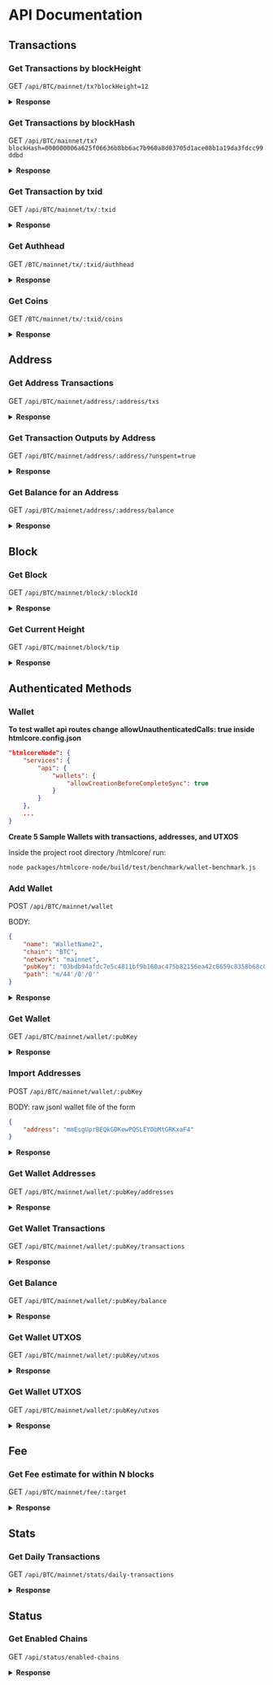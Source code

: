 # API Documentation

## Transactions

### Get Transactions by blockHeight

GET `/api/BTC/mainnet/tx?blockHeight=12`

<details>
<summary>
<b>Response</b>
</summary>
<br>
<b>Use Curl command in terminal to get a response</b>

```sh
curl -v localhost:3000/api/BTC/mainnet/tx?blockHeight=12
```

```json
[
    {
        "_id": "5c34b35d69d5562c2fc44026",
        "txid": "3b96bb7e197ef276b85131afd4a09c059cc368133a26ca04ebffb0ab4f75c8b8",
        "network": "mainnet",
        "chain": "BTC",
        "blockHeight": 12,
        "blockHash": "0000000027c2488e2510d1acf4369787784fa20ee084c258b58d9fbd43802b5e",
        "blockTime": "2009-01-09T04:21:28.000Z",
        "blockTimeNormalized": "2009-01-09T04:21:28.000Z",
        "coinbase": true,
        "locktime": -1,
        "inputCount": 1,
        "outputCount": 1,
        "size": 134,
        "fee": -1,
        "value": 5000000000,
        "confirmations": 99754
    }
]
```

</details>

### Get Transactions by blockHash

GET `/api/BTC/mainnet/tx?blockHash=000000006a625f06636b8bb6ac7b960a8d03705d1ace08b1a19da3fdcc99ddbd`

<details>
<summary><b>Response</b></summary>
<br>

<b>Use Curl command in terminal to get a response</b>

```sh
curl -v localhost:3000/api/BTC/mainnet/tx?blockHash=000000006a625f06636b8bb6ac7b960a8d03705d1ace08b1a19da3fdcc99ddbd
```

```json
[
    {
        "_id": "5c34b35d69d5562c2fc43eff",
        "txid": "9b0fc92260312ce44e74ef369f5c66bbb85848f2eddd5a7a1cde251e54ccfdd5",
        "network": "mainnet",
        "chain": "BTC",
        "blockHeight": 2,
        "blockHash": "000000006a625f06636b8bb6ac7b960a8d03705d1ace08b1a19da3fdcc99ddbd",
        "blockTime": "2009-01-09T02:55:44.000Z",
        "blockTimeNormalized": "2009-01-09T02:55:44.000Z",
        "coinbase": true,
        "locktime": -1,
        "inputCount": 1,
        "outputCount": 1,
        "size": 134,
        "fee": -1,
        "value": 5000000000,
        "confirmations": 102293
    }
]
```

</details>

### Get Transaction by txid

GET `/api/BTC/mainnet/tx/:txid`

<details>
<summary><b>Response</b></summary>
<br>

<b>Use Curl command in terminal to get a response</b>

```sh
curl -v localhost:3000/api/BTC/mainnet/tx/9b0fc92260312ce44e74ef369f5c66bbb85848f2eddd5a7a1cde251e54ccfdd5
```

```json
{
    "_id": "5c34b35d69d5562c2fc43eff",
    "txid": "9b0fc92260312ce44e74ef369f5c66bbb85848f2eddd5a7a1cde251e54ccfdd5",
    "network": "mainnet",
    "chain": "BTC",
    "blockHeight": 2,
    "blockHash": "000000006a625f06636b8bb6ac7b960a8d03705d1ace08b1a19da3fdcc99ddbd",
    "blockTime": "2009-01-09T02:55:44.000Z",
    "blockTimeNormalized": "2009-01-09T02:55:44.000Z",
    "coinbase": true,
    "locktime": -1,
    "inputCount": 1,
    "outputCount": 1,
    "size": 134,
    "fee": -1,
    "value": 5000000000,
    "confirmations": 102293
}
```

</details>

### Get Authhead

GET `/BTC/mainnet/tx/:txid/authhead`

<details>
<summary>
<b>Response</b>
</summary>
<br>
<b>Use Curl command in terminal to get a response</b>

```sh
curl -v localhost:3000/api/BTC/mainnet/tx/3b96bb7e197ef276b85131afd4a09c059cc368133a26ca04ebffb0ab4f75c8b8/authhead
```

```json
{
    "authbase": "3b96bb7e197ef276b85131afd4a09c059cc368133a26ca04ebffb0ab4f75c8b8",
    "chain": "BTC",
    "identityOutputs": [],
    "network": "mainnet"
}
```

</details>

### Get Coins

GET `/BTC/mainnet/tx/:txid/coins`

<details>
<summary>
<b>Response</b>
</summary>
<br>
<b>Use Curl command in terminal to get a response</b>

```sh
curl -v localhost:3000/api/BTC/mainnet/tx/3b96bb7e197ef276b85131afd4a09c059cc368133a26ca04ebffb0ab4f75c8b8/coins
```

```json
{
    "inputs": [],
    "outputs": [
        {
          "address": "1EVzaFkkNNXq6RJh2oywwJMn8JPiq8ikDi",
          "chain": "BTC",
          "coinbase": true,
          "confirmations": -1,
          "mintHeight": 568302,
          "mintIndex": 0,
          "mintTxid": "4e9d6f0602ead97ad54c47530c7adeb2384edc21f3a8968ae62204c2797cdaef",
          "network": "mainnet",
          "script": "76a91494155788e7233d7bea9aa29feb2ed37bc878c40b88ac",
          "spentHeight": -2,
          "spentTxid": "",
          "value": 1272312279,
          "_id": "5c94f52512025b0a390269b3"
        },
        {
          "address": "false",
          "chain": "BTC",
          "coinbase": true,
          "confirmations": -1,
          "mintHeight": 568302,
          "mintIndex": 1,
          "mintTxid": "4e9d6f0602ead97ad54c47530c7adeb2384edc21f3a8968ae62204c2797cdaef",
          "network": "mainnet",
          "script": "6a24aa21a9eda7e97a9c6ca28da3a62a0330946682f8c5d2aae854990ada44329e61c4d84111",
          "spentHeight": -2,
          "spentTxid": "",
          "value": 0,
          "_id": "5c94f52512025b0a390269b6"
        }
    ]
}
```

</details>

## Address

### Get Address Transactions

GET `/api/BTC/mainnet/address/:address/txs`

<details>
<summary><b>Response</b></summary>
<br>

<b>Use Curl command in terminal to get a response</b>

```sh
curl -v localhost:3000/api/BTC/mainnet/address/12c6DSiU4Rq3P4ZxziKxzrL5LmMBrzjrJX/txs
```

```json
[
    {
        "_id": "5bd0b60d19b81e4567d3a10d",
        "chain": "BTC",
        "network": "mainnet",
        "coinbase": true,
        "mintIndex": 0,
        "spentTxid": "",
        "mintTxid": "0e3e2357e806b6cdb1f70b54c3a3a17b6714ee1f0e68bebb44a74b1efd512098",
        "mintHeight": 1,
        "spentHeight": -2,
        "address": "12c6DSiU4Rq3P4ZxziKxzrL5LmMBrzjrJX",
        "script": "410496b538e853519c726a2c91e61ec11600ae1390813a627c66fb8be7947be63c52da7589379515d4e0a604f8141781e62294721166bf621e73a82cbf2342c858eeac",
        "value": 5000000000,
        "confirmations": -1
    },
    {
        "_id": "5bd0be3f6d88cf473695b007",
        "chain": "BTC",
        "network": "mainnet",
        "coinbase": false,
        "mintIndex": 1,
        "spentTxid": "",
        "mintTxid": "d6be34ccf6edddc3cf69842dce99fe503bf632ba2c2adb0f95c63f6706ae0c52",
        "mintHeight": 127659,
        "spentHeight": -2,
        "address": "12c6DSiU4Rq3P4ZxziKxzrL5LmMBrzjrJX",
        "script": "76a914119b098e2e980a229e139a9ed01a469e518e6f2688ac",
        "value": 2000000,
        "confirmations": -1
    },
    ...
]
```

</details>

### Get Transaction Outputs by Address

GET `/api/BTC/mainnet/address/:address/?unspent=true`

<details>
<summary><b>Response</b></summary>
<br>

<b>Use Curl command in terminal to get a response</b>

```sh
curl -v localhost:3000/api/BTC/mainnet/address/12c6DSiU4Rq3P4ZxziKxzrL5LmMBrzjrJX/?unspent=true
```

```json
[
    {
        "_id": "5c34b35d69d5562c2fc43e89",
        "chain": "BTC",
        "network": "mainnet",
        "coinbase": true,
        "mintIndex": 0,
        "spentTxid": "",
        "mintTxid": "0e3e2357e806b6cdb1f70b54c3a3a17b6714ee1f0e68bebb44a74b1efd512098",
        "mintHeight": 1,
        "spentHeight": -2,
        "address": "12c6DSiU4Rq3P4ZxziKxzrL5LmMBrzjrJX",
        "script": "410496b538e853519c726a2c91e61ec11600ae1390813a627c66fb8be7947be63c52da7589379515d4e0a604f8141781e62294721166bf621e73a82cbf2342c858eeac",
        "value": 5000000000,
        "confirmations": -1
    }
]
```

</details>

### Get Balance for an Address

GET `/api/BTC/mainnet/address/:address/balance`

<details>
<summary><b>Response</b></summary>
<br>

<b>Use Curl command in terminal to get a response</b>

```sh
curl -v localhost:3000/api/BTC/mainnet/address/12c6DSiU4Rq3P4ZxziKxzrL5LmMBrzjrJX/balance
```

```json
{
    "confirmed": 5000000000,
    "unconfirmed": 0,
    "balance": 5000000000
}
```

</details>

## Block

### Get Block

GET `/api/BTC/mainnet/block/:blockId`

<details>
<summary><b>Response</b></summary>
<br>

<b>Use Curl command in terminal to get a response</b>

```sh
curl -v localhost:3000/api/BTC/mainnet/block/00000000839a8e6886ab5951d76f411475428afc90947ee320161bbf18eb6048
```

```json
{
    "_id": "5c34b53569d5562c2fc8e65a",
    "chain": "BTC",
    "network": "mainnet",
    "hash": "00000000839a8e6886ab5951d76f411475428afc90947ee320161bbf18eb6048",
    "height": 1,
    "version": 1,
    "size": 215,
    "merkleRoot": "0e3e2357e806b6cdb1f70b54c3a3a17b6714ee1f0e68bebb44a74b1efd512098",
    "time": "2009-01-09T02:54:25.000Z",
    "timeNormalized": "2009-01-09T02:54:25.000Z",
    "nonce": 2573394689,
    "bits": 486604799,
    "previousBlockHash": "000000000019d6689c085ae165831e934ff763ae46a2a6c172b3f1b60a8ce26f",
    "nextBlockHash": "000000006a625f06636b8bb6ac7b960a8d03705d1ace08b1a19da3fdcc99ddbd",
    "reward": 5000000000,
    "transactionCount": 1,
    "confirmations": 102295
}
```

</details>

### Get Current Height

GET `/api/BTC/mainnet/block/tip`

<details>
<summary><b>Response</b></summary>
<br>

<b>Use Curl command in terminal to get a response</b>

```sh
curl -v localhost:3000/api/BTC/mainnet/block/tip
```

```json
{
    "_id": "5c94f6da12025b0a3904ba43",
    "chain": "BTC",
    "network": "mainnet",
    "hash": "000000000000000000256c7224f97c8c508fc8b4bb5537b0d731b7d45741408a",
    "height": 568303,
    "version": 1073676288,
    "size": 857826,
    "merkleRoot": "b982461de5253a8811c8a2106d800a10d08e8a185243b863378319d759a9a899",
    "time": "2019-03-22T14:53:30.000Z",
    "timeNormalized": "2019-03-22T14:53:30.000Z",
    "nonce": 4185218842,
    "bits": 388915479,
    "previousBlockHash": "0000000000000000002254ad0d85d25bb554f7a85f88130934fd67451653477c",
    "nextBlockHash": "",
    "reward": 1275381759,
    "transactionCount": 1644,
    "confirmations": 1
}
```

</details>

## Authenticated Methods

### Wallet

**To test wallet api routes change allowUnauthenticatedCalls: true inside htmlcore.config.json**

```json
"htmlcoreNode": {
    "services": {
        "api": {
            "wallets": {
                "allowCreationBeforeCompleteSync": true
            }
        }
    },
    ...
}
```

**Create 5 Sample Wallets with transactions, addresses, and UTXOS**

Inside the project root directory /htmlcore/ run:

```sh
node packages/htmlcore-node/build/test/benchmark/wallet-benchmark.js
```

### Add Wallet

POST `/api/BTC/mainnet/wallet`

BODY:

```json
{
    "name": "WalletName2",
    "chain": "BTC",
    "network": "mainnet",
    "pubKey": "03bdb94afdc7e5c4811bf9b160ac475b82156ea42c8659c8358b68c828df9a1c3d",
    "path": "m/44'/0'/0'"
}
```

<details>
<summary><b>Response</b></summary>
<br>

<b>Use Curl command in terminal to get a response</b>

```sh
curl -v POST -H "Content-Type: application/json" -d '{
  "name": "WalletName2",
  "chain": "BTC",
  "network": "mainnet",
  "pubKey": "03bdb94afdc7e5c4811bf9b160ac475b82156ea42c8659c8358b68c828df9a1c3d",
  "path": "m/44'/0'/0'"
}'
"http://localhost:3000/api/BTC/mainnet/wallet/"
```

```json
{
    "chain": "BTC",
    "network": "mainnet",
    "name": "WalletName2",
    "pubKey": "03bdb94afdc7e5c4811bf9b160ac475b82156ea42c8659c8358b68c828df9a1c3d",
    "path": "m/44'/0'/0'",
    "_id": "5c3631e538704e27c6f146c3"
}
```

</details>

### Get Wallet

GET `/api/BTC/mainnet/wallet/:pubKey`

<details>
<summary><b>Response</b></summary>
<br>

<b>Use Curl command in terminal to get a response</b>

```sh
curl -v localhost:3000/api/BTC/mainnet/wallet/03bdb94afdc7e5c4811bf9b160ac475b82156ea42c8659c8358b68c828df9a1c3d
```

```json
{
    "_id": "5c3639d1e60f7b2e174afc65",
    "chain": "BTC",
    "network": "mainnet",
    "name": "WalletName",
    "pubKey": "03bdb94afdc7e5c4811bf9b160ac475b82156ea42c8659c8358b68c828df9a1c3d",
    "path": "m/44'/0'/0'",
    "singleAddress": null
}
```

</details>

### Import Addresses

POST `/api/BTC/mainnet/wallet/:pubKey`

BODY: raw jsonl wallet file of the form

```json
{
    "address": "mmEsgUprBEQkGDKowPQSLEYDbMtGRKxaF4"
}
```

<details>
<summary><b>Response</b></summary>
<br>

<b>Use Curl command in terminal to get a response</b>

```sh
curl -v localhost:3000/api/BTC/mainnet/wallet/03bdb94afdc7e5c4811bf9b160ac475b82156ea42c8659c8358b68c828df9a1c3d
```

```json
{
    "_id": "5c3639d1e60f7b2e174afc65",
    "chain": "BTC",
    "network": "mainnet",
    "name": "WalletName",
    "pubKey": "03bdb94afdc7e5c4811bf9b160ac475b82156ea42c8659c8358b68c828df9a1c3d",
    "path": "m/44'/0'/0'",
    "singleAddress": null
}
```

</details>

### Get Wallet Addresses

GET `/api/BTC/mainnet/wallet/:pubKey/addresses`

<details>
<summary><b>Response</b></summary>
<br>

<b>Use Curl command in terminal to get a response</b>

```sh
curl -v localhost:3000/api/BTC/mainnet/wallet/03bdb94afdc7e5c4811bf9b160ac475b82156ea42c8659c8358b68c828df9a1c3d/addresses
```

```json
[
    {
        "address": "12c6DSiU4Rq3P4ZxziKxzrL5LmMBrzjrJX"
    },
    {
        "address": "1HLoD9E4SDFFPDiYfNYnkBLQ85Y51J3Zb1"
    },
    {
        "address": "1FvzCLoTPGANNjWoUo6jUGuAG3wg1w4YjR"
    }
]
```

</details>

### Get Wallet Transactions

GET `/api/BTC/mainnet/wallet/:pubKey/transactions`

<details>
<summary><b>Response</b></summary>
<br>

<b>Use Curl command in terminal to get a response</b>

```sh
curl -v localhost:3000/api/BTC/mainnet/wallet/02870d8366cf8e50f383e38e5fafc01d956b67f25fbf5c1dd4e3766cf85acbc400/transactions
```

```json
[
    {
        "id":"5c34b35d69d5562c2fc43e8c",
        "txid":"0e3e2357e806b6cdb1f70b54c3a3a17b6714ee1f0e68bebb44a74b1efd512098",
        "fee":0,"size":134,
        "category":"receive",
        "satoshis":5000000000,
        "height":1,
        "address":"12c6DSiU4Rq3P4ZxziKxzrL5LmMBrzjrJX",
        "outputIndex":0,
        "blockTime":"2009-01-09T02:54:25.000Z"
    }
]
```

</details>

### Get Balance

GET `/api/BTC/mainnet/wallet/:pubKey/balance`

<details>
<summary><b>Response</b></summary>
<br>

<b>Use Curl command in terminal to get a response</b>

```sh
curl -v localhost:3000/api/BTC/mainnet/wallet/02870d8366cf8e50f383e38e5fafc01d956b67f25fbf5c1dd4e3766cf85acbc400/balance
```

```json
{
    "confirmed": 46800000000,
    "unconfirmed": 0,
    "balance": 46800000000
}
```

</details>

### Get Wallet UTXOS

GET `/api/BTC/mainnet/wallet/:pubKey/utxos`

<details>
<summary><b>Response</b></summary>
<br>

<b>Use Curl command in terminal to get a response</b>

```sh
curl -v localhost:3000/api/BTC/mainnet/wallet/02870d8366cf8e50f383e38e5fafc01d956b67f25fbf5c1dd4e3766cf85acbc400/utxos
```

```json
[
    {
        "_id": "5c34b36069d5562c2fc45b09",
        "chain": "BTC",
        "network": "mainnet",
        "coinbase": false,
        "mintIndex": 1,
        "spentTxid": "",
        "mintTxid": "828ef3b079f9c23829c56fe86e85b4a69d9e06e5b54ea597eef5fb3ffef509fe",
        "mintHeight": 248,
        "spentHeight": -2,
        "address": "12cbQLTFMXRnSzktFkuoG3eHoMeFtpTu3S",
        "script": "410411db93e1dcdb8a016b49840f8c53bc1eb68a382e97b1482ecad7b148a6909a5cb2e0eaddfb84ccf9744464f82e160bfa9b8b64f9d4c03f999b8643f656b412a3ac",
        "value": 1800000000,
        "confirmations": 103006
    }
]
```

</details>

### Get Wallet UTXOS

GET `/api/BTC/mainnet/wallet/:pubKey/utxos`

<details>
<summary><b>Response</b></summary>
<br>

<b>Use Curl command in terminal to get a response</b>

```sh
curl -v localhost:3000/api/BTC/mainnet/wallet/02870d8366cf8e50f383e38e5fafc01d956b67f25fbf5c1dd4e3766cf85acbc400/addresses/missing
```

```json
[
    {
        "_id": "5c34b36069d5562c2fc45b09",
        "chain": "BTC",
        "network": "mainnet",
        "coinbase": false,
        "mintIndex": 1,
        "spentTxid": "",
        "mintTxid": "828ef3b079f9c23829c56fe86e85b4a69d9e06e5b54ea597eef5fb3ffef509fe",
        "mintHeight": 248,
        "spentHeight": -2,
        "address": "12cbQLTFMXRnSzktFkuoG3eHoMeFtpTu3S",
        "script": "410411db93e1dcdb8a016b49840f8c53bc1eb68a382e97b1482ecad7b148a6909a5cb2e0eaddfb84ccf9744464f82e160bfa9b8b64f9d4c03f999b8643f656b412a3ac",
        "value": 1800000000,
        "confirmations": 103006
    }
]
```

</details>

## Fee

### Get Fee estimate for within N blocks

GET `/api/BTC/mainnet/fee/:target`

<details>
<summary><b>Response</b></summary>
<br>

<b>Use Curl command in terminal to get a response</b>

```sh
curl -v localhost:3000/api/BTC/mainnet/fee/22
```

```json
{
    "blocks": "22",
    "feerate": "0.00002003"
}
```

</details>

## Stats

### Get Daily Transactions

GET `/api/BTC/mainnet/stats/daily-transactions`

<details>
<summary><b>Response</b></summary>
<br>

<b>Use Curl command in terminal to get a response</b>

```sh
curl -v localhost:3000/api/BTC/mainnet/stats/daily-transactions
```

```json
{
    "chain": "BTC",
    "network": "mainnet",
    "results":
    [
        {
            "date": "2009-01-09",
            "transactionCount": 14
        },
        {
            "date": "2009-01-10",
            "transactionCount": 61
        },
        ...
    ]
}
```

</details>

## Status

### Get Enabled Chains

GET `/api/status/enabled-chains`

<details>
<summary><b>Response</b></summary>
<br>

<b>Use Curl command in terminal to get a response</b>

```sh
curl -v localhost:3000/api/status/enabled-chains
```

```json
[
    {
        "chain": "BTC",
        "network": "mainnet"
    },
    {
        "chain": "BTC",
        "network": "testnet"
    },
    {
        "chain": "BCH",
        "network": "mainnet"
    },
    {
        "chain": "BCH",
        "network": "testnet"
    }
]
```

</details>
